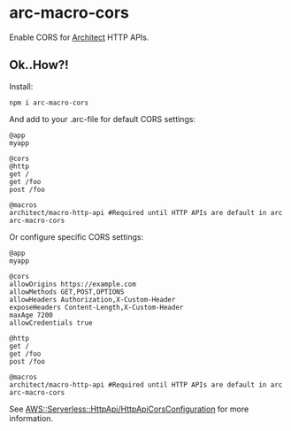 # arc-macro-cors

Enable CORS for [Architect](https://arc.codes) HTTP APIs.

## Ok..How?!

Install:

`npm i arc-macro-cors`

And add to your .arc-file for default CORS settings:

```arc
@app
myapp

@cors
@http
get /
get /foo
post /foo

@macros
architect/macro-http-api #Required until HTTP APIs are default in arc
arc-macro-cors
```
Or configure specific CORS settings:

```arc
@app
myapp

@cors
allowOrigins https://example.com
allowMethods GET,POST,OPTIONS
allowHeaders Authorization,X-Custom-Header
exposeHeaders Content-Length,X-Custom-Header
maxAge 7200
allowCredentials true

@http
get /
get /foo
post /foo

@macros
architect/macro-http-api #Required until HTTP APIs are default in arc
arc-macro-cors
```

See [AWS::Serverless::HttpApi/HttpApiCorsConfiguration](https://docs.aws.amazon.com/serverless-application-model/latest/developerguide/sam-property-httpapi-httpapicorsconfiguration.html) for more information.
